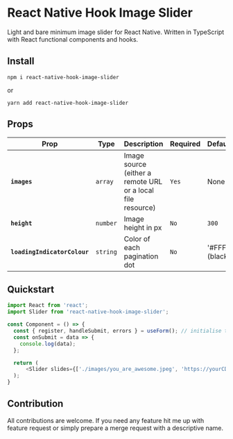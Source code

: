 # React Native Hook Image Slider

Light and bare minimum image slider for React Native. Written in TypeScript with React functional components and hooks.

## Install

`npm i react-native-hook-image-slider`

or

`yarn add react-native-hook-image-slider`

## Props

| Prop | Type | Description | Required | Default |
|---|---|---|---|---|
|**`images`**|`array`| Image source (either a remote URL or a local file resource)|`Yes`|None|
|**`height`**|`number`| Image height in px |`No`|`300`|
|**`loadingIndicatorColour`**|`string`| Color of each pagination dot|`No`| '#FFF' (black) |

## Quickstart

```javascript
import React from 'react';
import Slider from 'react-native-hook-image-slider';

const Component = () => {
  const { register, handleSubmit, errors } = useForm(); // initialise the hook
  const onSubmit = data => {
    console.log(data);
  };

  return (
      <Slider slides={['./images/you_are_awesome.jpeg', 'https://yourCDNLink.com', 'home/project/profits/spreadsheet.jpeg']} />
  );
}
```
## Contribution

All contributions are welcome. If you need any feature hit me up with feature request or simply prepare a merge request with a descriptive name.